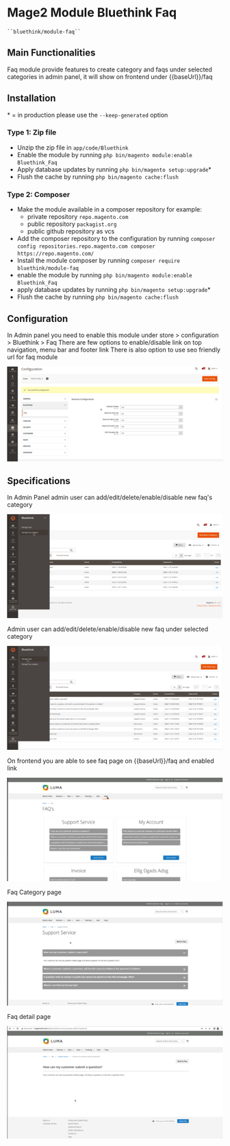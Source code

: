 # Mage2 Module Bluethink Faq

    ``bluethink/module-faq``


## Main Functionalities
Faq module provide features to create category and faqs under selected categories in admin panel, 
it will show on frontend under {{baseUrl}}/faq

## Installation
\* = in production please use the `--keep-generated` option

### Type 1: Zip file

 - Unzip the zip file in `app/code/Bluethink`
 - Enable the module by running `php bin/magento module:enable Bluethink_Faq`
 - Apply database updates by running `php bin/magento setup:upgrade`\*
 - Flush the cache by running `php bin/magento cache:flush`

### Type 2: Composer

 - Make the module available in a composer repository for example:
    - private repository `repo.magento.com`
    - public repository `packagist.org`
    - public github repository as vcs
 - Add the composer repository to the configuration by running `composer config repositories.repo.magento.com composer https://repo.magento.com/`
 - Install the module composer by running `composer require bluethink/module-faq`
 - enable the module by running `php bin/magento module:enable Bluethink_Faq`
 - apply database updates by running `php bin/magento setup:upgrade`\*
 - Flush the cache by running `php bin/magento cache:flush`


## Configuration
In Admin panel you need to enable this module under store > configuration > Bluethink > Faq
There are few options to enable/disable link on top navigation, menu bar and footer link
There is also option to use seo friendly url for faq module

<img src="https://github.com/abhijeetkumarbluethink/Bluethink/blob/main/faq-readme/configuration.png" alt="Magento FAQ Extension">



## Specifications
In Admin Panel admin user can add/edit/delete/enable/disable new faq's category

<img src="https://github.com/abhijeetkumarbluethink/Bluethink/blob/main/faq-readme/admin-category.png" alt="Magento FAQ Extension">

Admin user can add/edit/delete/enable/disable new faq under selected category

<img src="https://github.com/abhijeetkumarbluethink/Bluethink/blob/main/faq-readme/admin-faq.png" alt="Magento FAQ Extension">

On frontend you are able to see faq page on {{baseUrl}}/faq and enabled link

<img src="https://github.com/abhijeetkumarbluethink/Bluethink/blob/main/faq-readme/faq-main.png" alt="Magento FAQ Extension">

Faq Category page

<img src="https://github.com/abhijeetkumarbluethink/Bluethink/blob/main/faq-readme/faq-category.png" alt="Magento FAQ Extension">

Faq detail page

<img src="https://github.com/abhijeetkumarbluethink/Bluethink/blob/main/faq-readme/faq.png" alt="Magento FAQ Extension">


